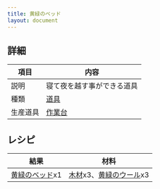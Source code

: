 ```yaml
---
title: 黄緑のベッド
layout: document
---
```

## 詳細

|項目|内容|
|---|---|
|説明|寝て夜を越す事ができる道具|
|種類|[道具](道具)|
|生産道具|[作業台](作業台)|

## レシピ

|結果|材料|
|---|---|
|[黄緑のベッド](黄緑のベッド)x1|[木材](木材)x3、[黄緑のウール](黄緑のウール)x3|
